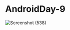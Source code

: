 # AndroidDay-9
![Screenshot (538)](https://github.com/Smruti-122/AndroidDay-9/assets/173792135/fc24de75-4be1-4717-90a3-426bfcc6a9f8)
